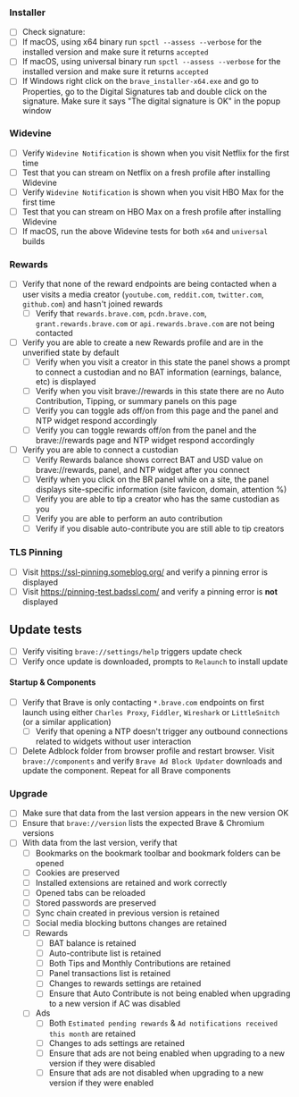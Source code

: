 ### Installer

- [ ]  Check signature: 
  - [ ] If macOS, using x64 binary run `spctl --assess --verbose` for the installed version and make sure it returns `accepted` 
  - [ ] If macOS, using universal binary run `spctl --assess --verbose` for the installed version and make sure it returns `accepted` 
  - [ ] If Windows right click on the `brave_installer-x64.exe` and go to Properties, go to the Digital Signatures tab and double click on the signature.  Make sure it says "The digital signature is OK" in the popup window

### Widevine

- [ ]  Verify `Widevine Notification` is shown when you visit Netflix for the first time
- [ ]  Test that you can stream on Netflix on a fresh profile after installing Widevine
- [ ]  Verify `Widevine Notification` is shown when you visit HBO Max for the first time
- [ ]  Test that you can stream on HBO Max on a fresh profile after installing Widevine
- [ ]  If macOS, run the above Widevine tests for both `x64` and `universal` builds

### Rewards

- [ ] Verify that none of the reward endpoints are being contacted when a user visits a media creator (`youtube.com`, `reddit.com`, `twitter.com`, `github.com`) and hasn't joined rewards
  - [ ] Verify that `rewards.brave.com`, `pcdn.brave.com`, `grant.rewards.brave.com` or `api.rewards.brave.com` are not being contacted
- [ ] Verify you are able to create a new Rewards profile and are in the unverified state by default
  - [ ] Verify when you visit a creator in this state the panel shows a prompt to connect a custodian and no BAT information (earnings, balance, etc) is displayed
  - [ ] Verify when you visit brave://rewards in this state there are no Auto Contribution, Tipping, or summary panels on this page
  - [ ] Verify you can toggle ads off/on from this page and the panel and NTP widget respond accordingly
  - [ ] Verify you can toggle rewards off/on from the panel and the brave://rewards page and NTP widget respond accordingly
- [ ] Verify you are able to connect a custodian
  - [ ] Verify Rewards balance shows correct BAT and USD value on brave://rewards, panel, and NTP widget after you connect
  - [ ] Verify when you click on the BR panel while on a site, the panel displays site-specific information (site favicon, domain, attention %)
  - [ ] Verify you are able to tip a creator who has the same custodian as you
  - [ ] Verify you are able to perform an auto contribution
  - [ ] Verify if you disable auto-contribute you are still able to tip creators

### TLS Pinning

- [ ] Visit https://ssl-pinning.someblog.org/ and verify a pinning error is displayed
- [ ] Visit https://pinning-test.badssl.com/ and verify a pinning error is **not** displayed

## Update tests

- [ ]  Verify visiting `brave://settings/help` triggers update check
- [ ]  Verify once update is downloaded, prompts to `Relaunch` to install update

#### Startup & Components

- [ ] Verify that Brave is only contacting `*.brave.com` endpoints on first launch using either `Charles Proxy`, `Fiddler`, `Wireshark` or `LittleSnitch` (or a similar application)
  - [ ] Verify that opening a NTP doesn't trigger any outbound connections related to widgets without user interaction
- [ ] Delete Adblock folder from browser profile and restart browser. Visit `brave://components` and verify `Brave Ad Block Updater` downloads and update the component. Repeat for all Brave components

### Upgrade

- [ ] Make sure that data from the last version appears in the new version OK
- [ ] Ensure that `brave://version` lists the expected Brave & Chromium versions
- [ ] With data from the last version, verify that
  - [ ] Bookmarks on the bookmark toolbar and bookmark folders can be opened
  - [ ] Cookies are preserved
  - [ ] Installed extensions are retained and work correctly
  - [ ] Opened tabs can be reloaded
  - [ ] Stored passwords are preserved
  - [ ] Sync chain created in previous version is retained
  - [ ] Social media blocking buttons changes are retained
  - [ ] Rewards
    - [ ] BAT balance is retained
    - [ ] Auto-contribute list is retained
    - [ ] Both Tips and Monthly Contributions are retained
    - [ ] Panel transactions list is retained
    - [ ] Changes to rewards settings are retained
    - [ ] Ensure that Auto Contribute is not being enabled when upgrading to a new version if AC was disabled
  - [ ] Ads
    - [ ] Both `Estimated pending rewards` & `Ad notifications received this month` are retained
    - [ ] Changes to ads settings are retained
    - [ ] Ensure that ads are not being enabled when upgrading to a new version if they were disabled
    - [ ] Ensure that ads are not disabled when upgrading to a new version if they were enabled
